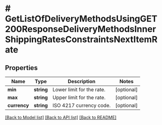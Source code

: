 # # GetListOfDeliveryMethodsUsingGET200ResponseDeliveryMethodsInnerShippingRatesConstraintsNextItemRate

## Properties

Name | Type | Description | Notes
------------ | ------------- | ------------- | -------------
**min** | **string** | Lower limit for the rate. | [optional]
**max** | **string** | Upper limit for the rate. | [optional]
**currency** | **string** | ISO 4217 currency code. | [optional]

[[Back to Model list]](../../README.md#models) [[Back to API list]](../../README.md#endpoints) [[Back to README]](../../README.md)
